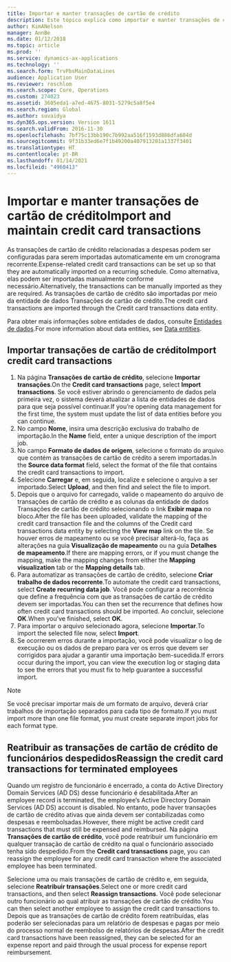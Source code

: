 ```yaml
---
title: Importar e manter transações de cartão de crédito
description: Este tópico explica como importar e manter transações de cartão de crédito relacionadas a despesas. Essas transações podem ser configuradas para que sejam importadas automaticamente em uma programação recorrente ou podem ser importadas manualmente conforme necessário.
author: KimANelson
manager: AnnBe
ms.date: 01/12/2018
ms.topic: article
ms.prod: ''
ms.service: dynamics-ax-applications
ms.technology: ''
ms.search.form: TrvPbsMainDataLines
audience: Application User
ms.reviewer: roschlom
ms.search.scope: Core, Operations
ms.custom: 274023
ms.assetid: 3605eda1-a7ed-4675-8031-5279c5a8f5e4
ms.search.region: Global
ms.author: suvaidya
ms.dyn365.ops.version: Version 1611
ms.search.validFrom: 2016-11-30
ms.openlocfilehash: 7bf75c13bb190c7b992aa516f1593d886dfa604d
ms.sourcegitcommit: 9f31b33ed6e7f1b49200a407913201a1337f3401
ms.translationtype: HT
ms.contentlocale: pt-BR
ms.lasthandoff: 01/14/2021
ms.locfileid: "4960413"
---
```

# <a name="import-and-maintain-credit-card-transactions"></a><span data-ttu-id="9c287-104">Importar e manter transações de cartão de crédito</span><span class="sxs-lookup"><span data-stu-id="9c287-104">Import and maintain credit card transactions</span></span>

<span data-ttu-id="9c287-105">As transações de cartão de crédito relacionadas a despesas podem ser configuradas para serem importadas automaticamente em um cronograma recorrente.</span><span class="sxs-lookup"><span data-stu-id="9c287-105">Expense-related credit card transactions can be set up so that they are automatically imported on a recurring schedule.</span></span> <span data-ttu-id="9c287-106">Como alternativa, elas podem ser importadas manualmente conforme necessário.</span><span class="sxs-lookup"><span data-stu-id="9c287-106">Alternatively, the transactions can be manually imported as they are required.</span></span> <span data-ttu-id="9c287-107">As transações de cartão de crédito são importadas por meio da entidade de dados Transações de cartão de crédito.</span><span class="sxs-lookup"><span data-stu-id="9c287-107">The credit card transactions are imported through the Credit card transactions data entity.</span></span>

<span data-ttu-id="9c287-108">Para obter mais informações sobre entidades de dados, consulte [Entidades de dados](https://docs.microsoft.com/dynamics365/fin-ops-core/dev-itpro/data-entities/data-entities).</span><span class="sxs-lookup"><span data-stu-id="9c287-108">For more information about data entities, see [Data entities](https://docs.microsoft.com/dynamics365/fin-ops-core/dev-itpro/data-entities/data-entities).</span></span>

## <a name="import-credit-card-transactions"></a><span data-ttu-id="9c287-109">Importar transações de cartão de crédito</span><span class="sxs-lookup"><span data-stu-id="9c287-109">Import credit card transactions</span></span>

1. <span data-ttu-id="9c287-110">Na página **Transações de cartão de crédito**, selecione **Importar transações**.</span><span class="sxs-lookup"><span data-stu-id="9c287-110">On the **Credit card transactions** page, select **Import transactions**.</span></span> <span data-ttu-id="9c287-111">Se você estiver abrindo o gerenciamento de dados pela primeira vez, o sistema deverá atualizar a lista de entidades de dados para que seja possível continuar.</span><span class="sxs-lookup"><span data-stu-id="9c287-111">If you’re opening data management for the first time, the system must update the list of data entities before you can continue.</span></span>
2. <span data-ttu-id="9c287-112">No campo **Nome**, insira uma descrição exclusiva do trabalho de importação.</span><span class="sxs-lookup"><span data-stu-id="9c287-112">In the **Name** field, enter a unique description of the import job.</span></span>
3. <span data-ttu-id="9c287-113">No campo **Formato de dados de origem**, selecione o formato do arquivo que contém as transações de cartão de crédito a serem importadas.</span><span class="sxs-lookup"><span data-stu-id="9c287-113">In the **Source data format** field, select the format of the file that contains the credit card transactions to import.</span></span>
4. <span data-ttu-id="9c287-114">Selecione **Carregar** e, em seguida, localize e selecione o arquivo a ser importado.</span><span class="sxs-lookup"><span data-stu-id="9c287-114">Select **Upload**, and then find and select the file to import.</span></span>
5. <span data-ttu-id="9c287-115">Depois que o arquivo for carregado, valide o mapeamento do arquivo de transações de cartão de crédito e as colunas da entidade de dados Transações de cartão de crédito selecionando o link **Exibir mapa** no bloco.</span><span class="sxs-lookup"><span data-stu-id="9c287-115">After the file has been uploaded, validate the mapping of the credit card transaction file and the columns of the Credit card transactions data entity by selecting the **View map** link on the tile.</span></span> <span data-ttu-id="9c287-116">Se houver erros de mapeamento ou se você precisar alterá-lo, faça as alterações na guia **Visualização de mapeamento** ou na guia **Detalhes de mapeamento**.</span><span class="sxs-lookup"><span data-stu-id="9c287-116">If there are mapping errors, or if you must change the mapping, make the mapping changes from either the **Mapping visualization** tab or the **Mapping details** tab.</span></span>
6. <span data-ttu-id="9c287-117">Para automatizar as transações de cartão de crédito, selecione **Criar trabalho de dados recorrente**.</span><span class="sxs-lookup"><span data-stu-id="9c287-117">To automate the credit card transactions, select **Create recurring data job**.</span></span> <span data-ttu-id="9c287-118">Você pode configurar a recorrência que define a frequência com que as transações de cartão de crédito devem ser importadas.</span><span class="sxs-lookup"><span data-stu-id="9c287-118">You can then set the recurrence that defines how often credit card transactions should be imported.</span></span> <span data-ttu-id="9c287-119">Ao concluir, selecione **OK**.</span><span class="sxs-lookup"><span data-stu-id="9c287-119">When you’ve finished, select **OK**.</span></span>
7. <span data-ttu-id="9c287-120">Para importar o arquivo selecionado agora, selecione **Importar**.</span><span class="sxs-lookup"><span data-stu-id="9c287-120">To import the selected file now, select **Import**.</span></span>
8. <span data-ttu-id="9c287-121">Se ocorrerem erros durante a importação, você pode visualizar o log de execução ou os dados de preparo para ver os erros que devem ser corrigidos para ajudar a garantir uma importação bem-sucedida.</span><span class="sxs-lookup"><span data-stu-id="9c287-121">If errors occur during the import, you can view the execution log or staging data to see the errors that you must fix to help guarantee a successful import.</span></span>

> [!NOTE]
> <span data-ttu-id="9c287-122">Se você precisar importar mais de um formato de arquivo, deverá criar trabalhos de importação separados para cada tipo de formato.</span><span class="sxs-lookup"><span data-stu-id="9c287-122">If you must import more than one file format, you must create separate import jobs for each format type.</span></span>

## <a name="reassign-the-credit-card-transactions-for-terminated-employees"></a><span data-ttu-id="9c287-123">Reatribuir as transações de cartão de crédito de funcionários despedidos</span><span class="sxs-lookup"><span data-stu-id="9c287-123">Reassign the credit card transactions for terminated employees</span></span>

<span data-ttu-id="9c287-124">Quando um registro de funcionário é encerrado, a conta do Active Directory Domain Services (AD DS) desse funcionário é desabilitada.</span><span class="sxs-lookup"><span data-stu-id="9c287-124">After an employee record is terminated, the employee’s Active Directory Domain Services (AD DS) account is disabled.</span></span> <span data-ttu-id="9c287-125">No entanto, pode haver transações de cartão de crédito ativas que ainda devem ser contabilizadas como despesas e reembolsadas.</span><span class="sxs-lookup"><span data-stu-id="9c287-125">However, there might be active credit card transactions that must still be expensed and reimbursed.</span></span> <span data-ttu-id="9c287-126">Na página **Transações de cartão de crédito**, você pode reatribuir um funcionário em qualquer transação de cartão de crédito na qual o funcionário associado tenha sido despedido.</span><span class="sxs-lookup"><span data-stu-id="9c287-126">From the **Credit card transactions** page, you can reassign the employee for any credit card transaction where the associated employee has been terminated.</span></span>

<span data-ttu-id="9c287-127">Selecione uma ou mais transações de cartão de crédito e, em seguida, selecione **Reatribuir transações**.</span><span class="sxs-lookup"><span data-stu-id="9c287-127">Select one or more credit card transactions, and then select **Reassign transactions**.</span></span> <span data-ttu-id="9c287-128">Você pode selecionar outro funcionário ao qual atribuir as transações de cartão de crédito.</span><span class="sxs-lookup"><span data-stu-id="9c287-128">You can then select another employee to assign the credit card transactions to.</span></span> <span data-ttu-id="9c287-129">Depois que as transações de cartão de crédito forem reatribuídas, elas poderão ser selecionadas para um relatório de despesas e pagas por meio do processo normal de reembolso de relatórios de despesas.</span><span class="sxs-lookup"><span data-stu-id="9c287-129">After the credit card transactions have been reassigned, they can be selected for an expense report and paid through the usual process for expense report reimbursement.</span></span>
